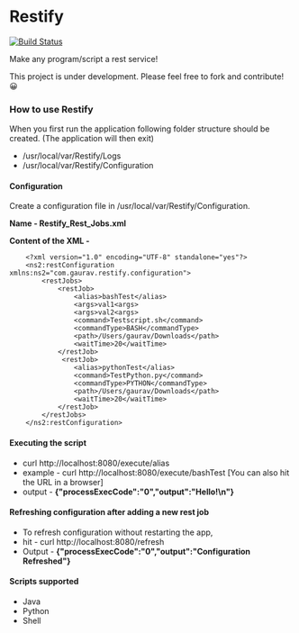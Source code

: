 # Restify

[![Build Status](https://travis-ci.org/gauravat16/Restify.svg?branch=master)](https://travis-ci.org/gauravat16/Restify)

Make any program/script a rest service!

This project is under development. Please feel free to fork and contribute! 😀


### How to use Restify

When you first run the application following folder structure should be created. (The application will then exit)

* /usr/local/var/Restify/Logs
* /usr/local/var/Restify/Configuration

#### Configuration
Create a configuration file in /usr/local/var/Restify/Configuration.

**Name - Restify_Rest_Jobs.xml**

**Content of the XML -** 

        <?xml version="1.0" encoding="UTF-8" standalone="yes"?>
        <ns2:restConfiguration xmlns:ns2="com.gaurav.restify.configuration">
            <restJobs>
                <restJob>
                    <alias>bashTest</alias>
                    <args>val1<args>
                    <args>val2<args>
                    <command>Testscript.sh</command>
                    <commandType>BASH</commandType>
                    <path>/Users/gaurav/Downloads</path>
                    <waitTime>20</waitTime>
                </restJob>
                 <restJob>
                    <alias>pythonTest</alias>
                    <command>TestPython.py</command>
                    <commandType>PYTHON</commandType>
                    <path>/Users/gaurav/Downloads</path>
                    <waitTime>20</waitTime>
                </restJob>
            </restJobs>
        </ns2:restConfiguration>


#### Executing the script

* curl http://localhost:8080/execute/alias 
* example - curl http://localhost:8080/execute/bashTest
[You can also hit the URL in a browser]
* output - 
    **{"processExecCode":"0","output":"Hello!\n"}**


#### Refreshing configuration after adding a new rest job

* To refresh configuration without restarting the app,
* hit - curl http://localhost:8080/refresh 
* Output - **{"processExecCode":"0","output":"Configuration Refreshed"}**

#### Scripts supported
* Java
* Python
* Shell



